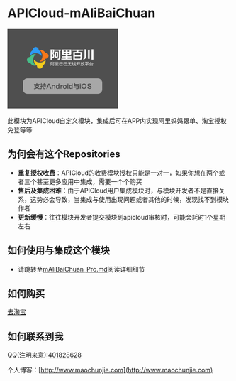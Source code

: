 # APICloud-mAliBaiChuan

![](./Image/796d1b23dd8296b3bb36fbb3a7efedbf.png)

此模块为APICloud自定义模块，集成后可在APP内实现阿里妈妈跟单、淘宝授权免登等等

## 为何会有这个Repositories

* **重复授权收费**：APICloud的收费模块授权只能是一对一，如果你想在两个或者三个甚至更多应用中集成，需要一个个购买
* **售后及集成困难**：由于APICloud用户集成模块时，与模块开发者不是直接关系，这势必会导致，当集成与使用出现问题或者其他的时候，发现找不到模块作者
* **更新缓慢**：往往模块开发者提交模块到apicloud审核时，可能会耗时1个星期左右

## 如何使用与集成这个模块

* 请跳转至[mAliBaiChuan_Pro.md](./mAliBaiChuan_Pro.md)阅读详细细节

## 如何购买

[去淘宝](https://item.taobao.com/item.htm?id=557757546945)

## 如何联系到我

QQ(注明来意):[401828628](http://wpa.qq.com/msgrd?v=3&uin=906157429&site=qq&menu=yes)

个人博客：[http://www.maochunjie.com](http://www.maochunjie.com)

